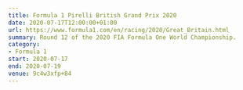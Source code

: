 ```yaml
---
title: Formula 1 Pirelli British Grand Prix 2020
date: 2020-07-17T12:00:00+01:00
url: https://www.formula1.com/en/racing/2020/Great_Britain.html
summary: Round 12 of the 2020 FIA Formula One World Championship.
category:
- Formula 1
start: 2020-07-17
end: 2020-07-19
venue: 9c4w3xfp+84
---
```

